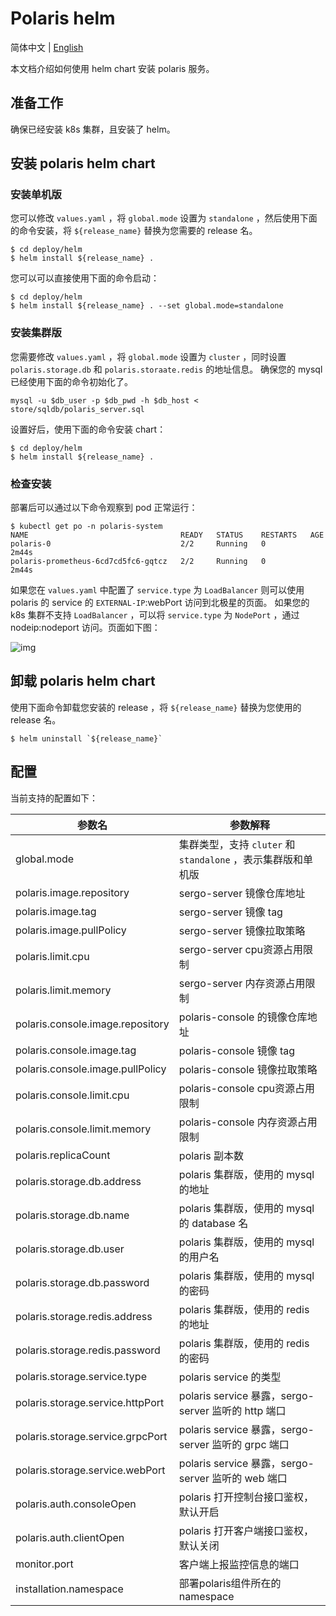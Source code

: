 # Polaris helm

简体中文 | [English](./README.md)

本文档介绍如何使用 helm chart 安装 polaris 服务。

## 准备工作

确保已经安装 k8s 集群，且安装了 helm。

## 安装 polaris helm chart

### 安装单机版

您可以修改 `values.yaml` ，将 `global.mode` 设置为 `standalone` ，然后使用下面的命令安装，将 `${release_name}` 替换为您需要的 release 名。

```shell
$ cd deploy/helm
$ helm install ${release_name} . 
```

您可以可以直接使用下面的命令启动：

```shell
$ cd deploy/helm
$ helm install ${release_name} . --set global.mode=standalone
```

### 安装集群版

您需要修改 `values.yaml` ，将 `global.mode` 设置为 `cluster` ，同时设置 `polaris.storage.db` 和 `polaris.storaate.redis` 的地址信息。 确保您的
mysql 已经使用下面的命令初始化了。

```shell
mysql -u $db_user -p $db_pwd -h $db_host < store/sqldb/polaris_server.sql
```

设置好后，使用下面的命令安装 chart：

```shell
$ cd deploy/helm
$ helm install ${release_name} . 
```

### 检查安装

部署后可以通过以下命令观察到 pod 正常运行：

```shell
$ kubectl get po -n polaris-system
NAME                                  READY   STATUS    RESTARTS   AGE
polaris-0                             2/2     Running   0          2m44s
polaris-prometheus-6cd7cd5fc6-gqtcz   2/2     Running   0          2m44s
```

如果您在 `values.yaml` 中配置了 `service.type` 为 `LoadBalancer` 则可以使用 polaris 的 service 的 `EXTERNAL-IP`:webPort 访问到北极星的页面。 如果您的
k8s 集群不支持  `LoadBalancer` ，可以将 `service.type` 为 `NodePort` ，通过 nodeip:nodeport 访问。页面如下图：

![img](./images/polaris.png)

## 卸载 polaris helm chart

使用下面命令卸载您安装的 release ，将 `${release_name}` 替换为您使用的 release 名。

```shell
$ helm uninstall `${release_name}`
```

## 配置

当前支持的配置如下：

| 参数名                                | 参数解释                              |
|--------------------------------------|--------------------------------------|
|global.mode                           | 集群类型，支持 `cluter` 和 `standalone` ，表示集群版和单机版|
|polaris.image.repository              | sergo-server 镜像仓库地址|
|polaris.image.tag                     | sergo-server 镜像 tag|
|polaris.image.pullPolicy              | sergo-server 镜像拉取策略|
|polaris.limit.cpu                     | sergo-server cpu资源占用限制|
|polaris.limit.memory                  | sergo-server 内存资源占用限制|
|polaris.console.image.repository      | polaris-console 的镜像仓库地址|
|polaris.console.image.tag             | polaris-console 镜像 tag|
|polaris.console.image.pullPolicy      | polaris-console 镜像拉取策略|
|polaris.console.limit.cpu             | polaris-console cpu资源占用限制|
|polaris.console.limit.memory          | polaris-console 内存资源占用限制|
|polaris.replicaCount                  | polaris 副本数|
|polaris.storage.db.address            | polaris 集群版，使用的 mysql 的地址|
|polaris.storage.db.name               | polaris 集群版，使用的 mysql 的 database 名|
|polaris.storage.db.user               | polaris 集群版，使用的 mysql 的用户名|
|polaris.storage.db.password           | polaris 集群版，使用的 mysql 的密码|
|polaris.storage.redis.address         | polaris 集群版，使用的 redis 的地址|
|polaris.storage.redis.password        | polaris 集群版，使用的 redis 的密码|
|polaris.storage.service.type          | polaris service 的类型|
|polaris.storage.service.httpPort      | polaris service 暴露，sergo-server 监听的 http 端口|
|polaris.storage.service.grpcPort      | polaris service 暴露，sergo-server 监听的 grpc 端口|
|polaris.storage.service.webPort       | polaris service 暴露，sergo-server 监听的 web 端口|
|polaris.auth.consoleOpen              | polaris 打开控制台接口鉴权，默认开启|
|polaris.auth.clientOpen               | polaris 打开客户端接口鉴权，默认关闭|
|monitor.port                          | 客户端上报监控信息的端口|
|installation.namespace                | 部署polaris组件所在的namespace|

















